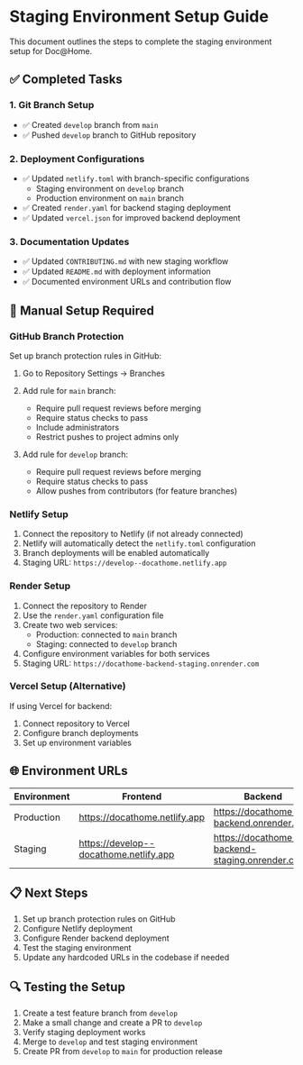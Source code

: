 # Staging Environment Setup Guide

This document outlines the steps to complete the staging environment setup for Doc@Home.

## ✅ Completed Tasks

### 1. Git Branch Setup
- ✅ Created `develop` branch from `main`
- ✅ Pushed `develop` branch to GitHub repository

### 2. Deployment Configurations
- ✅ Updated `netlify.toml` with branch-specific configurations
  - Staging environment on `develop` branch
  - Production environment on `main` branch
- ✅ Created `render.yaml` for backend staging deployment
- ✅ Updated `vercel.json` for improved backend deployment

### 3. Documentation Updates
- ✅ Updated `CONTRIBUTING.md` with new staging workflow
- ✅ Updated `README.md` with deployment information
- ✅ Documented environment URLs and contribution flow

## 🔧 Manual Setup Required

### GitHub Branch Protection
Set up branch protection rules in GitHub:

1. Go to Repository Settings → Branches
2. Add rule for `main` branch:
   - Require pull request reviews before merging
   - Require status checks to pass
   - Include administrators
   - Restrict pushes to project admins only

3. Add rule for `develop` branch:
   - Require pull request reviews before merging
   - Require status checks to pass
   - Allow pushes from contributors (for feature branches)

### Netlify Setup
1. Connect the repository to Netlify (if not already connected)
2. Netlify will automatically detect the `netlify.toml` configuration
3. Branch deployments will be enabled automatically
4. Staging URL: `https://develop--docathome.netlify.app`

### Render Setup
1. Connect the repository to Render
2. Use the `render.yaml` configuration file
3. Create two web services:
   - Production: connected to `main` branch
   - Staging: connected to `develop` branch
4. Configure environment variables for both services
5. Staging URL: `https://docathome-backend-staging.onrender.com`

### Vercel Setup (Alternative)
If using Vercel for backend:
1. Connect repository to Vercel
2. Configure branch deployments
3. Set up environment variables

## 🌐 Environment URLs

| Environment | Frontend | Backend | Status |
|-------------|----------|---------|--------|
| Production | https://docathome.netlify.app | https://docathome-backend.onrender.com | ✅ Ready |
| Staging | https://develop--docathome.netlify.app | https://docathome-backend-staging.onrender.com | 🔧 Setup Required |

## 📋 Next Steps

1. Set up branch protection rules on GitHub
2. Configure Netlify deployment
3. Configure Render backend deployment
4. Test the staging environment
5. Update any hardcoded URLs in the codebase if needed

## 🔍 Testing the Setup

1. Create a test feature branch from `develop`
2. Make a small change and create a PR to `develop`
3. Verify staging deployment works
4. Merge to `develop` and test staging environment
5. Create PR from `develop` to `main` for production release